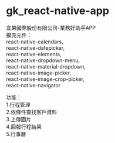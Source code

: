 # gk_react-native-app
宜果國際股份有限公司-業務好助手APP   
擴充元件：  
react-native-calendars,  
react-native-datepicker,  
react-native-elements,  
react-native-dropdown-menu,  
react-native-material-dropdown,  
react-native-image-picker,  
react-native-image-crop-picker,  
react-native-navigator  
  
  
功能：  
1.行程管理  
2.依條件查找客戶資料  
3.上傳圖片  
4.回報行程結果  
5.行事曆
